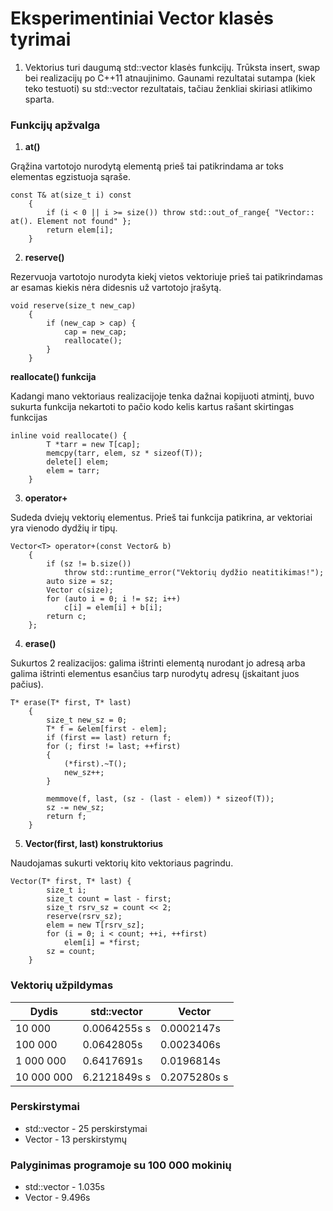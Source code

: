# Eksperimentiniai Vector klasės tyrimai

1. Vektorius turi daugumą std::vector klasės funkcijų. Trūksta insert, swap bei realizacijų po C++11 atnaujinimo. 
Gaunami rezultatai sutampa (kiek teko testuoti) su std::vector rezultatais, tačiau ženkliai skiriasi atlikimo sparta.

### Funkcijų apžvalga 

1. **at()**

Grąžina vartotojo nurodytą elementą prieš tai patikrindama ar toks elementas egzistuoja sąraše.

```shell
const T& at(size_t i) const
	{
		if (i < 0 || i >= size()) throw std::out_of_range{ "Vector:: at(). Element not found" };
		return elem[i];
	}
```

2. **reserve()**

Rezervuoja vartotojo nurodyta kiekį vietos vektoriuje prieš tai patikrindamas ar esamas kiekis nėra didesnis už vartotojo įrašytą. 

```shell
void reserve(size_t new_cap)
	{
		if (new_cap > cap) {
			cap = new_cap;
			reallocate();
		}
	}
```

**reallocate() funkcija**

Kadangi mano vektoriaus realizacijoje tenka dažnai kopijuoti atmintį, buvo sukurta funkcija nekartoti to pačio kodo kelis kartus rašant 
skirtingas funkcijas

```shell
inline void reallocate() {
		T *tarr = new T[cap];
		memcpy(tarr, elem, sz * sizeof(T));
		delete[] elem;
		elem = tarr;
	}
```

3. **operator+**

Sudeda dviejų vektorių elementus. Prieš tai funkcija patikrina, ar vektoriai yra vienodo dydžių ir tipų.

```shell
Vector<T> operator+(const Vector& b)
	{
		if (sz != b.size())
			throw std::runtime_error("Vektorių dydžio neatitikimas!");
		auto size = sz;
		Vector c(size);
		for (auto i = 0; i != sz; i++)
			c[i] = elem[i] + b[i];
		return c;
	};
```

4. **erase()**

Sukurtos 2 realizacijos: galima ištrinti elementą nurodant jo adresą arba galima ištrinti elementus esančius tarp nurodytų adresų (įskaitant juos pačius).

```shell
T* erase(T* first, T* last)
	{
		size_t new_sz = 0;
		T* f = &elem[first - elem];
		if (first == last) return f;
		for (; first != last; ++first)
		{
			(*first).~T();
			new_sz++;
		}

		memmove(f, last, (sz - (last - elem)) * sizeof(T));
		sz -= new_sz;
		return f;
	}
```

5. **Vector(first, last) konstruktorius**

Naudojamas sukurti vektorių kito vektoriaus pagrindu.

```shell
Vector(T* first, T* last) {
		size_t i;
		size_t count = last - first;
		size_t rsrv_sz = count << 2;
		reserve(rsrv_sz);
		elem = new T[rsrv_sz];
		for (i = 0; i < count; ++i, ++first)
			elem[i] = *first;
		sz = count;
	}
```

### Vektorių užpildymas

| Dydis    | std::vector | Vector  |
|----------|-------------|-------------|
| 10 000     | 0.0064255s s | 0.0002147s   |
| 100 000   | 0.0642805s | 0.0023406s |
| 1 000 000  | 0.6417691s | 0.0196814s |
| 10 000 000 | 6.2121849s s  | 0.2075280s s |

### Perskirstymai

* std::vector - 25 perskirstymai
* Vector - 13 perskirstymų

### Palyginimas programoje su 100 000 mokinių

* std::vector - 1.035s
* Vector - 9.496s
